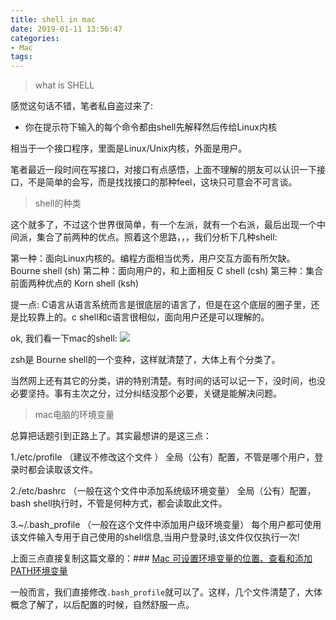 ```yaml
---
title: shell in mac
date: 2019-01-11 13:56:47
categories:
- Mac
tags:
---
```


> what is SHELL

 感觉这句话不错，笔者私自盗过来了:

- 你在提示符下输入的每个命令都由shell先解释然后传给Linux内核

相当于一个接口程序，里面是Linux/Unix内核，外面是用户。

笔者最近一段时间在写接口，对接口有点感悟，上面不理解的朋友可以认识一下接口，不是简单的会写，而是找找接口的那种feel，这块只可意会不可言谈。

> shell的种类

这个就多了，不过这个世界很简单，有一个左派，就有一个右派，最后出现一个中间派，集合了前两种的优点。照着这个思路，，，我们分析下几种shell:

第一种：面向Linux内核的。编程方面相当优秀，用户交互方面有所欠缺。 Bourne shell (sh)
第二种：面向用户的，和上面相反 C shell (csh) 
第三种：集合前面两种优点的 Korn shell (ksh)

提一点: C语言从语言系统而言是很底层的语言了，但是在这个底层的圈子里，还是比较靠上的。c shell和c语言很相似，面向用户还是可以理解的。

ok, 我们看一下mac的shell:
![](https://upload-images.jianshu.io/upload_images/2875232-f053c1fc1802b419.png?imageMogr2/auto-orient/strip%7CimageView2/2/w/1240)

zsh是 Bourne shell的一个变种，这样就清楚了，大体上有个分类了。

当然网上还有其它的分类，讲的特别清楚。有时间的话可以记一下，没时间，也没必要坚持。事有主次之分，过分纠结没那个必要，关键是能解决问题。

> mac电脑的环境变量

总算把话题引到正路上了。其实最想讲的是这三点：

 1./etc/profile   （建议不修改这个文件 ）
 全局（公有）配置，不管是哪个用户，登录时都会读取该文件。

 2./etc/bashrc    （一般在这个文件中添加系统级环境变量）
 全局（公有）配置，bash shell执行时，不管是何种方式，都会读取此文件。

 3.~/.bash_profile  （一般在这个文件中添加用户级环境变量）
 每个用户都可使用该文件输入专用于自己使用的shell信息,当用户登录时,该文件仅仅执行一次!

上面三点直接复制这篇文章的：### [Mac 可设置环境变量的位置、查看和添加PATH环境变量](https://elf8848.iteye.com/blog/1582137)

一般而言，我们直接修改`.bash_profile`就可以了。这样，几个文件清楚了，大体概念了解了，以后配置的时候，自然舒服一点。





